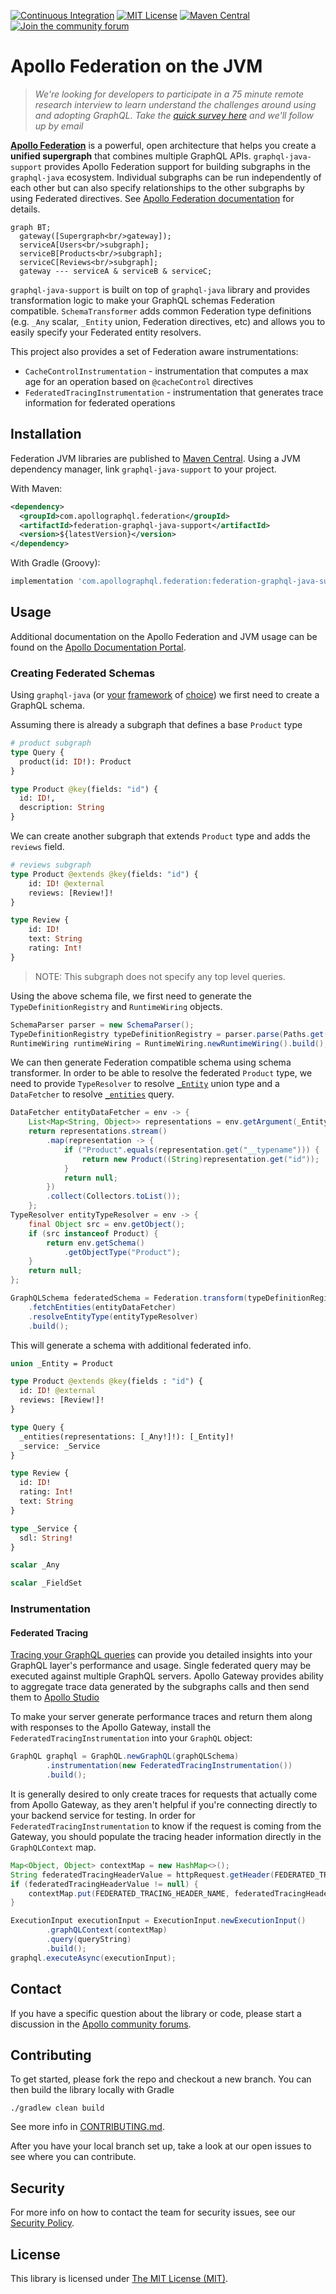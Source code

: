 [![Continuous Integration](https://github.com/apollographql/federation-jvm/workflows/Continuous%20Integration/badge.svg)](https://github.com/apollographql/federation-jvm/actions?query=workflow%3A%22Continuous+Integration%22)
[![MIT License](https://img.shields.io/github/license/apollographql/federation-jvm.svg)](LICENSE)
[![Maven Central](https://img.shields.io/maven-central/v/com.apollographql.federation/federation-graphql-java-support.svg)](https://maven-badges.herokuapp.com/maven-central/com.apollographql.federation/federation-graphql-java-support)
[![Join the community forum](https://img.shields.io/badge/join%20the%20community-forum-blueviolet)](https://community.apollographql.com)

# Apollo Federation on the JVM

> _We're looking for developers to participate in a 75 minute remote research interview to learn understand the challenges around using and adopting GraphQL. Take the
> [quick survey here](https://www.surveymonkey.com/r/TZMXTHJ) and we'll follow up by email_

[**Apollo Federation**](https://www.apollographql.com/docs/federation/) is a powerful, open architecture that helps you create a **unified supergraph** that combines multiple GraphQL APIs.
`graphql-java-support` provides Apollo Federation support for building subgraphs in the `graphql-java` ecosystem. Individual subgraphs can be run independently of each other but can also specify
relationships to the other subgraphs by using Federated directives. See [Apollo Federation documentation](https://www.apollographql.com/docs/federation/) for details.

```mermaid
graph BT;
  gateway([Supergraph<br/>gateway]);
  serviceA[Users<br/>subgraph];
  serviceB[Products<br/>subgraph];
  serviceC[Reviews<br/>subgraph];
  gateway --- serviceA & serviceB & serviceC;
```

`graphql-java-support` is built on top of `graphql-java` library and provides transformation logic to make your GraphQL schemas Federation compatible. `SchemaTransformer` adds common Federation
type definitions (e.g. `_Any` scalar, `_Entity` union, Federation directives, etc) and allows you to easily specify your Federated entity resolvers.

This project also provides a set of Federation aware instrumentations:

* `CacheControlInstrumentation` - instrumentation that computes a max age for an operation based on `@cacheControl` directives
* `FederatedTracingInstrumentation` - instrumentation that generates trace information for federated operations

## Installation

Federation JVM libraries are published to [Maven Central](https://search.maven.org/search?q=g:com.apollographql.federation%20AND%20a:federation-graphql-java-support).
Using a JVM dependency manager, link `graphql-java-support` to your project.

With Maven:

```xml
<dependency>
  <groupId>com.apollographql.federation</groupId>
  <artifactId>federation-graphql-java-support</artifactId>
  <version>${latestVersion}</version>
</dependency>
```

With Gradle (Groovy):

```groovy
implementation 'com.apollographql.federation:federation-graphql-java-support:$latestVersion'
```

## Usage

Additional documentation on the Apollo Federation and JVM usage can be found on the [Apollo Documentation Portal](https://www.apollographql.com/docs/federation/).

### Creating Federated Schemas

Using `graphql-java` (or [your](https://docs.spring.io/spring-graphql/docs/current/reference/html/) [framework](https://netflix.github.io/dgs/) of [choice](https://www.graphql-java-kickstart.com/spring-boot/))
we first need to create a GraphQL schema.

Assuming there is already a subgraph that defines a base `Product` type

```graphql
# product subgraph
type Query {
  product(id: ID!): Product
}

type Product @key(fields: "id") {
  id: ID!,
  description: String
}
```

We can create another subgraph that extends `Product` type and adds the `reviews` field.

```graphql
# reviews subgraph
type Product @extends @key(fields: "id") {
    id: ID! @external
    reviews: [Review!]!
}

type Review {
    id: ID!
    text: String
    rating: Int!
}
```

>NOTE: This subgraph does not specify any top level queries.

Using the above schema file, we first need to generate the `TypeDefinitionRegistry` and `RuntimeWiring` objects.

```java
SchemaParser parser = new SchemaParser();
TypeDefinitionRegistry typeDefinitionRegistry = parser.parse(Paths.get("schema.graphqls").toFile());
RuntimeWiring runtimeWiring = RuntimeWiring.newRuntimeWiring().build();
```

We can then generate Federation compatible schema using schema transformer. In order to be able to resolve the federated `Product` type, we need to provide `TypeResolver` to resolve [`_Entity`](https://www.apollographql.com/docs/federation/federation-spec/#union-_entity)
union type and a `DataFetcher` to resolve [`_entities`](https://www.apollographql.com/docs/federation/federation-spec/#query_entities) query.

```java
DataFetcher entityDataFetcher = env -> {
    List<Map<String, Object>> representations = env.getArgument(_Entity.argumentName);
    return representations.stream()
        .map(representation -> {
            if ("Product".equals(representation.get("__typename"))) {
                return new Product((String)representation.get("id"));
            }
            return null;
        })
        .collect(Collectors.toList());
    };
TypeResolver entityTypeResolver = env -> {
    final Object src = env.getObject();
    if (src instanceof Product) {
        return env.getSchema()
            .getObjectType("Product");
    }
    return null;
};

GraphQLSchema federatedSchema = Federation.transform(typeDefinitionRegistry, runtimeWiring)
    .fetchEntities(entityDataFetcher)
    .resolveEntityType(entityTypeResolver)
    .build();
```

This will generate a schema with additional federated info.

```graphql
union _Entity = Product

type Product @extends @key(fields : "id") {
  id: ID! @external
  reviews: [Review!]!
}

type Query {
  _entities(representations: [_Any!]!): [_Entity]!
  _service: _Service
}

type Review {
  id: ID!
  rating: Int!
  text: String
}

type _Service {
  sdl: String!
}

scalar _Any

scalar _FieldSet
```

### Instrumentation

#### Federated Tracing

[Tracing your GraphQL queries](https://www.apollographql.com/docs/federation/metrics) can provide you detailed insights into your GraphQL layer's performance and usage. Single federated query may
be executed against multiple GraphQL servers. Apollo Gateway provides ability to aggregate trace data generated by the subgraphs calls and then send them to [Apollo Studio](https://www.apollographql.com/docs/studio/)

To make your server generate performance traces and return them along with responses to the Apollo Gateway, install the `FederatedTracingInstrumentation` into your `GraphQL` object:

```java
GraphQL graphql = GraphQL.newGraphQL(graphQLSchema)
        .instrumentation(new FederatedTracingInstrumentation())
        .build();
```

It is generally desired to only create traces for requests that actually come from Apollo Gateway, as they aren't helpful if you're connecting directly to your backend service for testing. In order
for `FederatedTracingInstrumentation` to know if the request is coming from the Gateway, you should populate the tracing header information directly in the `GraphQLContext` map.

```java
Map<Object, Object> contextMap = new HashMap<>();
String federatedTracingHeaderValue = httpRequest.getHeader(FEDERATED_TRACING_HEADER_NAME);
if (federatedTracingHeaderValue != null) {
    contextMap.put(FEDERATED_TRACING_HEADER_NAME, federatedTracingHeaderValue);
}

ExecutionInput executionInput = ExecutionInput.newExecutionInput()
        .graphQLContext(contextMap)
        .query(queryString)
        .build();
graphql.executeAsync(executionInput);
```

## Contact

If you have a specific question about the library or code, please start a discussion in the [Apollo community forums](https://community.apollographql.com/).

## Contributing

To get started, please fork the repo and checkout a new branch. You can then build the library locally with Gradle

```shell
./gradlew clean build
```

See more info in [CONTRIBUTING.md](CONTRIBUTING.md).

After you have your local branch set up, take a look at our open issues to see where you can contribute.

## Security

For more info on how to contact the team for security issues, see our [Security Policy](https://github.com/apollographql/federation-jvm/security/policy).

## License

This library is licensed under [The MIT License (MIT)](LICENSE).
